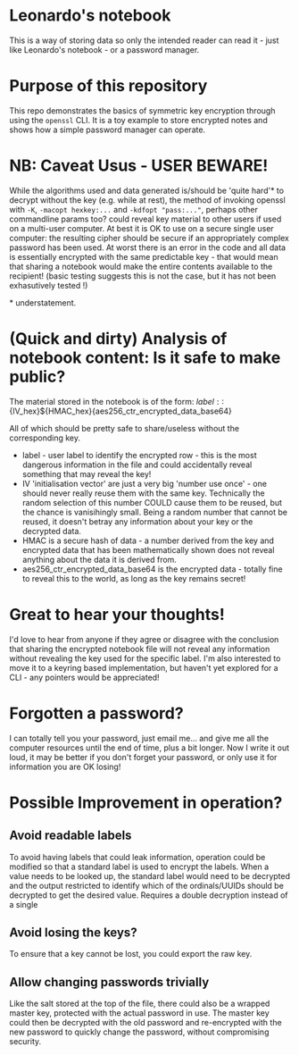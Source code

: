# Leonardo's notebook
This is a way of storing data so only the intended reader can read it - just like Leonardo's notebook - or a password manager.

# Purpose of this repository
This repo demonstrates the basics of symmetric key encryption through using the `openssl` CLI.
It is a toy example to store encrypted notes and shows how a simple password manager can operate.

# NB: Caveat Usus - USER BEWARE!
While the algorithms used and data generated is/should be 'quite hard'\* to decrypt without the key (e.g. while at rest), the method of invoking openssl with `-K`, `-macopt hexkey:...` and `-kdfopt "pass:..."`, perhaps other commandline params too? could reveal key material to other users if used on a multi-user computer.
At best it is OK to use on a secure single user computer: the resulting cipher should be secure if an appropriately complex password has been used.
At worst there is an error in the code and all data is essentially encrypted with the same predictable key - that would mean that sharing a notebook would make the entire contents available to the recipient! (basic testing suggests this is not the case, but it has not been exhasutively tested !)

\* understatement.

# (Quick and dirty) Analysis of notebook content: Is it safe to make public?

The material stored in the notebook is of the form:
    ${label}::${IV_hex}${HMAC_hex}{aes256_ctr_encrypted_data_base64}

All of which should be pretty safe to share/useless without the corresponding key.

* label - user label to identify the encrypted row - this is the most dangerous information in the file and could accidentally reveal something that may reveal the key!
* IV 'initialisation vector' are just a very big 'number use once' - one should never really reuse them with the same key.  Technically the random selection of this number COULD cause them to be reused, but the chance is vanisihingly small.  Being a random number that cannot be reused, it doesn't betray any information about your key or the decrypted data.
* HMAC is a secure hash of data - a number derived from the key and encrypted data that has been mathematically shown does not reveal anything about the data it is derived from.
* aes256_ctr_encrypted_data_base64 is the encrypted data - totally fine to reveal this to the world, as long as the key remains secret!




# Great to hear your thoughts!
I'd love to hear from anyone if they agree or disagree with the conclusion that sharing the encrypted notebook file will not reveal any information without revealing the key used for the specific label.
I'm also interested to move it to a keyring based implementation, but haven't yet explored for a CLI - any pointers would be appreciated!



# Forgotten a password?
I can totally tell you your password, just email me... and give me all the computer resources until the end of time, plus a bit longer.  Now I write it out loud, it may be better if you don't forget your password, or only use it for information you are OK losing!


# Possible Improvement in operation?
## Avoid readable labels
To avoid having labels that could leak information, operation could be modified so that a standard label is used to encrypt the labels.  When a value needs to be looked up, the standard label would need to be decrypted and the output restricted to identify which of the ordinals/UUIDs should be decrypted to get the desired value.  Requires a double decryption instead of a single

## Avoid losing the keys?
To ensure that a key cannot be lost, you could export the raw key.

## Allow changing passwords trivially
Like the salt stored at the top of the file, there could also be a wrapped master key, protected with the actual password in use.  The master key could then be decrypted with the old password and re-encrypted with the new password to quickly change the password, without compromising security.
